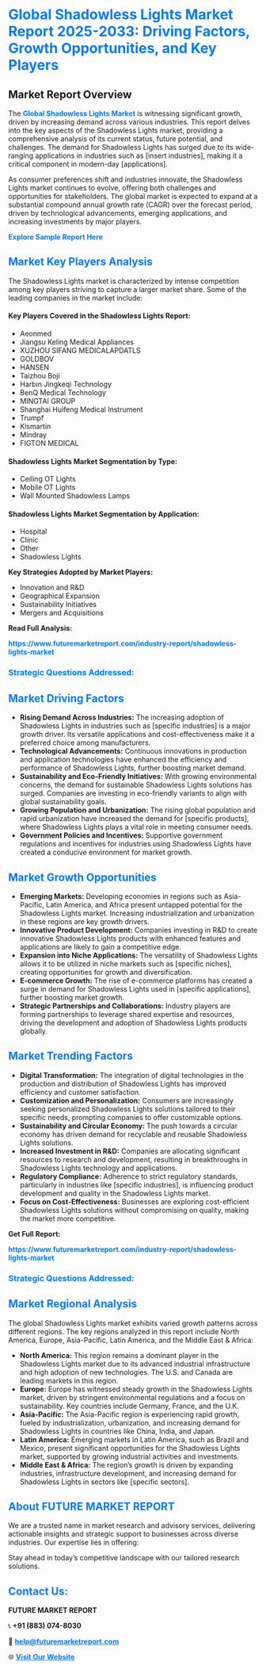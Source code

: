 <h1 style="color: #007BFF;">Global Shadowless Lights Market Report 2025-2033: Driving Factors, Growth Opportunities, and Key Players</h1>

<section id="overview">
<h2>Market Report Overview</h2>
<p>The <a href="https://www.futuremarketreport.com/industry-report/shadowless-lights-market" style="color: #007BFF; text-decoration: none;"><strong>Global Shadowless Lights Market</strong></a> is witnessing significant growth, driven by increasing demand across various industries. This report delves into the key aspects of the Shadowless Lights market, providing a comprehensive analysis of its current status, future potential, and challenges. The demand for Shadowless Lights has surged due to its wide-ranging applications in industries such as [insert industries], making it a critical component in modern-day [applications].</p>
<p>As consumer preferences shift and industries innovate, the Shadowless Lights market continues to evolve, offering both challenges and opportunities for stakeholders. The global market is expected to expand at a substantial compound annual growth rate (CAGR) over the forecast period, driven by technological advancements, emerging applications, and increasing investments by major players.</p>
</section>

<section id="overview">
<p><a href="https://www.futuremarketreport.com/request-sample/reportId=123042" style="color: #007BFF; text-decoration: none;"><strong>Explore Sample Report Here</strong></a></p>
</section>

<section id="key-players">
<h2 style="color: #007BFF;">Market Key Players Analysis</h2>
<p>The Shadowless Lights market is characterized by intense competition among key players striving to capture a larger market share. Some of the leading companies in the market include:</p>
<h4>Key Players Covered in the Shadowless Lights Report:</h4>
<ul><li>Aeonmed</li><li>Jiangsu Keling Medical Appliances</li><li>XUZHOU SIFANG MEDICALAPDATLS</li><li>GOLDBOV</li><li>HANSEN</li><li>Taizhou Boji</li><li>Harbin Jingkeqi Technology</li><li>BenQ Medical Technology</li><li>MINGTAI GROUP</li><li>Shanghai Huifeng Medical Instrument</li><li>Trumpf</li><li>Klsmartin</li><li>Mindray</li><li>FIGTON MEDICAL</li></ul>
<h4>Shadowless Lights Market Segmentation by Type:</h4>
<ul><li>Ceiling OT Lights</li><li>Mobile OT Lights</li><li>Wall Mounted Shadowless Lamps</li></ul>

<h4>Shadowless Lights Market Segmentation by Application:</h4>
<ul><li>Hospital</li><li>Clinic</li><li>Other</li><li>Shadowless Lights</li></ul>
<p><strong>Key Strategies Adopted by Market Players:</strong></p>
<ul>
<li>Innovation and R&D</li>
<li>Geographical Expansion</li>
<li>Sustainability Initiatives</li>
<li>Mergers and Acquisitions</li>
</ul>
</section>

<section>
<p><strong>Read Full Analysis: </strong></p><a href="https://www.futuremarketreport.com/industry-report/shadowless-lights-market" style="color: #007BFF; text-decoration: none;"><strong>https://www.futuremarketreport.com/industry-report/shadowless-lights-market</strong></a>
<h3 style="color: #007BFF;">Strategic Questions Addressed:</h3>
</section>

<section id="driving-factors">
<h2 style="color: #007BFF;">Market Driving Factors</h2>
<ul>
<li><strong>Rising Demand Across Industries:</strong> The increasing adoption of Shadowless Lights in industries such as [specific industries] is a major growth driver. Its versatile applications and cost-effectiveness make it a preferred choice among manufacturers.</li>
<li><strong>Technological Advancements:</strong> Continuous innovations in production and application technologies have enhanced the efficiency and performance of Shadowless Lights, further boosting market demand.</li>
<li><strong>Sustainability and Eco-Friendly Initiatives:</strong> With growing environmental concerns, the demand for sustainable Shadowless Lights solutions has surged. Companies are investing in eco-friendly variants to align with global sustainability goals.</li>
<li><strong>Growing Population and Urbanization:</strong> The rising global population and rapid urbanization have increased the demand for [specific products], where Shadowless Lights plays a vital role in meeting consumer needs.</li>
<li><strong>Government Policies and Incentives:</strong> Supportive government regulations and incentives for industries using Shadowless Lights have created a conducive environment for market growth.</li>
</ul>
</section>

<section id="growth-opportunities">
<h2 style="color: #007BFF;">Market Growth Opportunities</h2>
<ul>
<li><strong>Emerging Markets:</strong> Developing economies in regions such as Asia-Pacific, Latin America, and Africa present untapped potential for the Shadowless Lights market. Increasing industrialization and urbanization in these regions are key growth drivers.</li>
<li><strong>Innovative Product Development:</strong> Companies investing in R&D to create innovative Shadowless Lights products with enhanced features and applications are likely to gain a competitive edge.</li>
<li><strong>Expansion into Niche Applications:</strong> The versatility of Shadowless Lights allows it to be utilized in niche markets such as [specific niches], creating opportunities for growth and diversification.</li>
<li><strong>E-commerce Growth:</strong> The rise of e-commerce platforms has created a surge in demand for Shadowless Lights used in [specific applications], further boosting market growth.</li>
<li><strong>Strategic Partnerships and Collaborations:</strong> Industry players are forming partnerships to leverage shared expertise and resources, driving the development and adoption of Shadowless Lights products globally.</li>
</ul>
</section>

<section id="trending-factors">
<h2 style="color: #007BFF;">Market Trending Factors</h2>
<ul>
<li><strong>Digital Transformation:</strong> The integration of digital technologies in the production and distribution of Shadowless Lights has improved efficiency and customer satisfaction.</li>
<li><strong>Customization and Personalization:</strong> Consumers are increasingly seeking personalized Shadowless Lights solutions tailored to their specific needs, prompting companies to offer customizable options.</li>
<li><strong>Sustainability and Circular Economy:</strong> The push towards a circular economy has driven demand for recyclable and reusable Shadowless Lights solutions.</li>
<li><strong>Increased Investment in R&D:</strong> Companies are allocating significant resources to research and development, resulting in breakthroughs in Shadowless Lights technology and applications.</li>
<li><strong>Regulatory Compliance:</strong> Adherence to strict regulatory standards, particularly in industries like [specific industries], is influencing product development and quality in the Shadowless Lights market.</li>
<li><strong>Focus on Cost-Effectiveness:</strong> Businesses are exploring cost-efficient Shadowless Lights solutions without compromising on quality, making the market more competitive.</li>
</ul>
</section>

<section>
<p><strong>Get Full Report: </strong></p><a href="https://www.futuremarketreport.com/industry-report/shadowless-lights-market" style="color: #007BFF; text-decoration: none;"><strong>https://www.futuremarketreport.com/industry-report/shadowless-lights-market</strong></a>
<h3 style="color: #007BFF;">Strategic Questions Addressed:</h3>
</section>


<section id="regional-analysis">
<h2 style="color: #007BFF;">Market Regional Analysis</h2>
<p>The global Shadowless Lights market exhibits varied growth patterns across different regions. The key regions analyzed in this report include North America, Europe, Asia-Pacific, Latin America, and the Middle East & Africa:</p>
<ul>
<li><strong>North America:</strong> This region remains a dominant player in the Shadowless Lights market due to its advanced industrial infrastructure and high adoption of new technologies. The U.S. and Canada are leading markets in this region.</li>
<li><strong>Europe:</strong> Europe has witnessed steady growth in the Shadowless Lights market, driven by stringent environmental regulations and a focus on sustainability. Key countries include Germany, France, and the U.K.</li>
<li><strong>Asia-Pacific:</strong> The Asia-Pacific region is experiencing rapid growth, fueled by industrialization, urbanization, and increasing demand for Shadowless Lights in countries like China, India, and Japan.</li>
<li><strong>Latin America:</strong> Emerging markets in Latin America, such as Brazil and Mexico, present significant opportunities for the Shadowless Lights market, supported by growing industrial activities and investments.</li>
<li><strong>Middle East & Africa:</strong> The region’s growth is driven by expanding industries, infrastructure development, and increasing demand for Shadowless Lights in sectors like [specific sectors].</li>
</ul>
</section>

<footer>
<h2 style="color: #007BFF;">About FUTURE MARKET REPORT</h2>
<p>We are a trusted name in market research and advisory services, delivering actionable insights and strategic support to businesses across diverse industries. Our expertise lies in offering:</p>

<p>Stay ahead in today’s competitive landscape with our tailored research solutions.</p>

<h2 style="color: #007BFF;">Contact Us:</h2>
<p><strong>FUTURE MARKET REPORT</strong></p>
<p>📞 <strong>+91 (883) 074-8030</strong></p>
<p>📧 <strong><a href="mailto:help@futuremarketreport.com" style="color: #007BFF;">help@futuremarketreport.com</a></strong></p>
<p>🌐 <strong><a href="https://www.futuremarketreport.com/" style="color: #007BFF;">Visit Our Website</a></strong></p>
</footer>